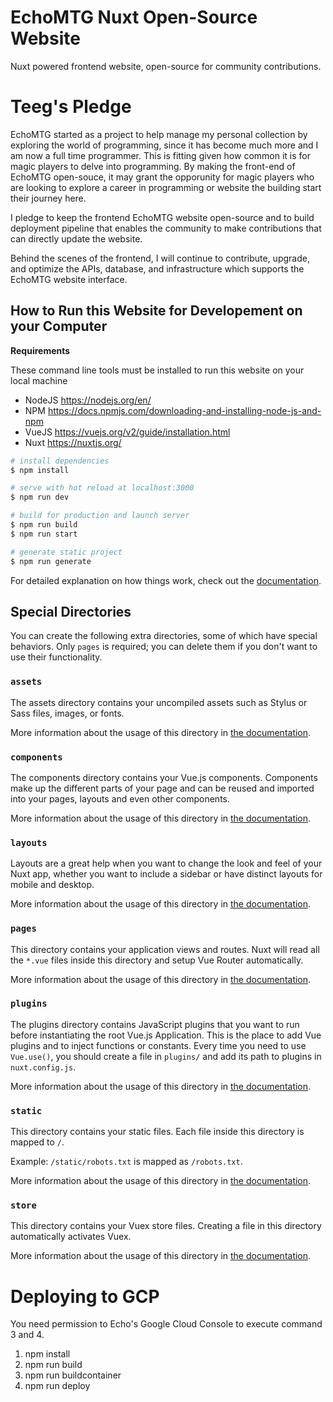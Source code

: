 # EchoMTG Nuxt Open-Source Website
Nuxt powered frontend website, open-source for community contributions.

# Teeg's Pledge

EchoMTG started as a project to help manage my personal collection by exploring the world of programming, since it has become much more and I am now a full time programmer. This is fitting given how common it is for magic players to delve into programming. By making the front-end of EchoMTG open-souce, it may grant the opporunity for magic players who are looking to explore a career in programming or website the building start their journey here. 

I pledge to keep the frontend EchoMTG website open-source and to build deployment pipeline that enables the community to make contributions that can directly update the website.

Behind the scenes of the frontend, I will continue to contribute, upgrade, and optimize the APIs, database, and infrastructure which supports the EchoMTG website interface. 

## How to Run this Website for Developement on your Computer

**Requirements**

These command line tools must be installed to run this website on your local machine 

* NodeJS https://nodejs.org/en/
* NPM https://docs.npmjs.com/downloading-and-installing-node-js-and-npm
* VueJS https://vuejs.org/v2/guide/installation.html
* Nuxt https://nuxtjs.org/

```bash
# install dependencies
$ npm install

# serve with hot reload at localhost:3000
$ npm run dev

# build for production and launch server
$ npm run build
$ npm run start

# generate static project
$ npm run generate
```

For detailed explanation on how things work, check out the [documentation](https://nuxtjs.org).

## Special Directories

You can create the following extra directories, some of which have special behaviors. Only `pages` is required; you can delete them if you don't want to use their functionality.

### `assets`

The assets directory contains your uncompiled assets such as Stylus or Sass files, images, or fonts.

More information about the usage of this directory in [the documentation](https://nuxtjs.org/docs/2.x/directory-structure/assets).

### `components`

The components directory contains your Vue.js components. Components make up the different parts of your page and can be reused and imported into your pages, layouts and even other components.

More information about the usage of this directory in [the documentation](https://nuxtjs.org/docs/2.x/directory-structure/components).

### `layouts`

Layouts are a great help when you want to change the look and feel of your Nuxt app, whether you want to include a sidebar or have distinct layouts for mobile and desktop.

More information about the usage of this directory in [the documentation](https://nuxtjs.org/docs/2.x/directory-structure/layouts).


### `pages`

This directory contains your application views and routes. Nuxt will read all the `*.vue` files inside this directory and setup Vue Router automatically.

More information about the usage of this directory in [the documentation](https://nuxtjs.org/docs/2.x/get-started/routing).

### `plugins`

The plugins directory contains JavaScript plugins that you want to run before instantiating the root Vue.js Application. This is the place to add Vue plugins and to inject functions or constants. Every time you need to use `Vue.use()`, you should create a file in `plugins/` and add its path to plugins in `nuxt.config.js`.

More information about the usage of this directory in [the documentation](https://nuxtjs.org/docs/2.x/directory-structure/plugins).

### `static`

This directory contains your static files. Each file inside this directory is mapped to `/`.

Example: `/static/robots.txt` is mapped as `/robots.txt`.

More information about the usage of this directory in [the documentation](https://nuxtjs.org/docs/2.x/directory-structure/static).

### `store`

This directory contains your Vuex store files. Creating a file in this directory automatically activates Vuex.

More information about the usage of this directory in [the documentation](https://nuxtjs.org/docs/2.x/directory-structure/store).


# Deploying to GCP

You need permission to Echo's Google Cloud Console to execute command 3 and 4.

1. npm install
2. npm run build
3. npm run buildcontainer 
4. npm run deploy